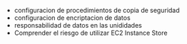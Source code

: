 - configuracion de procedimientos de copia de seguridad
- configuracion de encriptacion de datos
- responsabilidad de datos en las unididades
- Comprender el riesgo de utilizar EC2 Instance Store